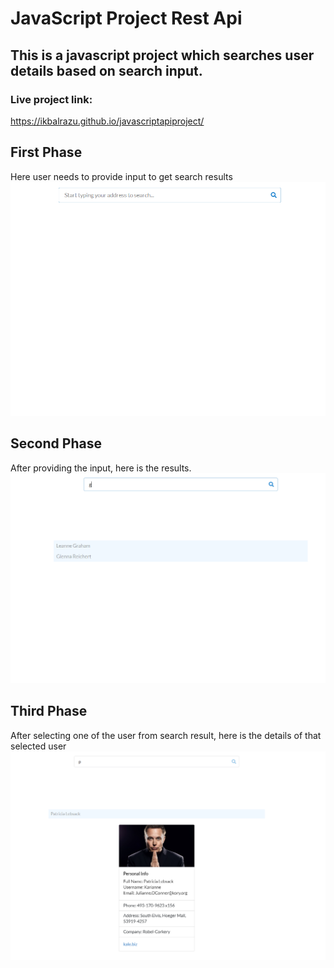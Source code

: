 # JavaScript Project Rest Api
## This is a javascript project which searches user details based on search input.

### Live project link:
https://ikbalrazu.github.io/javascriptapiproject/


## First Phase
Here user needs to provide input to get search results
![search](https://github.com/ikbalrazu/javascriptapiproject/blob/main/search.png "Search Box")


## Second Phase
After providing the input, here is the results.
![search-result](https://github.com/ikbalrazu/javascriptapiproject/blob/main/search-result.png "Search Result")


## Third Phase
After selecting one of the user from search result, here is the details of that selected user
![detail](https://github.com/ikbalrazu/javascriptapiproject/blob/main/selected-user-detail.png "Detail")

